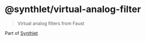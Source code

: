 # @synthlet/virtual-analog-filter

> Virtual analog filters from Faust

Part of [Synthlet](https://github.com/danigb/synthlet)
